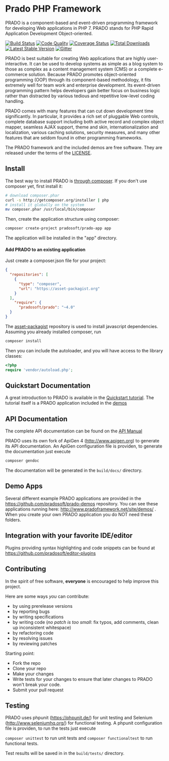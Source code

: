 # Prado PHP Framework

PRADO is a component-based and event-driven programming framework for developing Web applications in PHP 7.
PRADO stands for PHP Rapid Application Development Object-oriented.

[![Build Status](https://travis-ci.org/pradosoft/prado.png?branch=master)](https://travis-ci.org/pradosoft/prado)
[![Code Quality](https://scrutinizer-ci.com/g/pradosoft/prado/badges/quality-score.png?b=master)](https://scrutinizer-ci.com/g/pradosoft/prado)
[![Coverage Status](https://coveralls.io/repos/pradosoft/prado/badge.png?branch=master)](https://coveralls.io/r/pradosoft/prado?branch=master)
[![Total Downloads](https://poser.pugx.org/pradosoft/prado/downloads.png)](https://packagist.org/packages/pradosoft/prado)
[![Latest Stable Version](https://poser.pugx.org/pradosoft/prado/v/stable.png)](https://packagist.org/packages/pradosoft/prado)
[![Gitter](https://badges.gitter.im/pradosoft/prado.png)](https://gitter.im/pradosoft/prado?utm_source=badge&utm_medium=badge&utm_campaign=pr-badge&utm_content=badge)

PRADO is best suitable for creating Web applications that are highly user-interactive. It can be used to develop systems as simple as a blog system to those as complex as a content management system (CMS) or a complete e-commerce solution. Because PRADO promotes object-oriented programming (OOP) through its component-based methodology, it fits extremely well for team work and enterprise development. Its event-driven programming pattern helps developers gain better focus on business logic rather than distracted by various tedious and repetitive low-level coding handling.

PRADO comes with many features that can cut down development time significantly. In particular, it provides a rich set of pluggable Web controls, complete database support including both active record and complex object mapper, seamless AJAX support, theme and skin, internationalization and localization, various caching solutions, security measures, and many other features that are seldom found in other programming frameworks.

The PRADO framework and the included demos are free software. They are released under the terms of the [LICENSE](https://github.com/pradosoft/prado/blob/master/LICENSE).

## Install

The best way to install PRADO is [through composer](http://getcomposer.org).
If you don't use composer yet, first install it:
```sh
# download composer.phar
curl -s http://getcomposer.org/installer | php
# install it globally on the system
mv composer.phar /usr/local/bin/composer
```

Then, create the application structure using composer:
```sh
composer create-project pradosoft/prado-app app
```

The application will be installed in the "app" directory.

#### Add PRADO to an existing application
Just create a composer.json file for your project:

```JSON
{
  "repositories": [
    {
      "type": "composer",
      "url": "https://asset-packagist.org"
    }
  ],
    "require": {
      "pradosoft/prado": "~4.0"
  }
}
```

The [asset-packagist](https://asset-packagist.org) repository is used to install javascript dependencies.
Assuming you already installed composer, run

```sh
composer install
```

Then you can include the autoloader, and you will have access to the library classes:

```php
<?php
require 'vendor/autoload.php';
```

## Quickstart Documentation

A great introduction to PRADO is available in the [Quickstart tutorial](http://www.pradoframework.net/demos/quickstart/).
The tutorial itself is a PRADO application included in the [demos](https://github.com/pradosoft/prado-demos)

## API Documentation

The complete API documentation can be found on the [API Manual](http://pradosoft.github.io/docs/manual/)

PRADO uses its own fork of ApiGen 4 (http://www.apigen.org) to generate its API documentation.
An ApiGen configuration file is providen, to generate the documentation just execute

```sh
composer gendoc
```

The documentation will be generated in the `build/docs/` directory.

## Demo Apps

Several different example PRADO applications are provided in the https://github.com/pradosoft/prado-demos repository. You can see these applications running here: http://www.pradoframework.net/site/demos/ .
When you create your own PRADO application you do NOT need these folders.

## Integration with your favorite IDE/editor

Plugins providing syntax highlighting and code snippets can be found at https://github.com/pradosoft/editor-plugins

## Contributing

In the spirit of free software, **everyone** is encouraged to help improve this project.

Here are some ways *you* can contribute:

* by using prerelease versions
* by reporting bugs
* by writing specifications
* by writing code (*no patch is too small*: fix typos, add comments, clean up inconsistent whitespace)
* by refactoring code
* by resolving issues
* by reviewing patches

Starting point:

* Fork the repo
* Clone your repo
* Make your changes
* Write tests for your changes to ensure that later changes to PRADO won't break your code.
* Submit your pull request

## Testing

PRADO uses phpunit (https://phpunit.de/) for unit testing and Selenium (http://www.seleniumhq.org/) for functional testing.
A phpunit configuration file is providen, to run the tests just execute

```composer unittest``` to run unit tests and
```composer functionaltest``` to run functional tests.

Test results will be saved in in the `build/tests/` directory.
